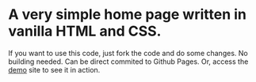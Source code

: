 # A very simple home page written in vanilla HTML and CSS.

If you want to use this code, just fork the code and do some changes. No building needed. Can be direct commited to Github Pages.
Or, access the [demo](https://egvelho.github.io/cibertexto-website-pure-html-css/) site to see it in action.
